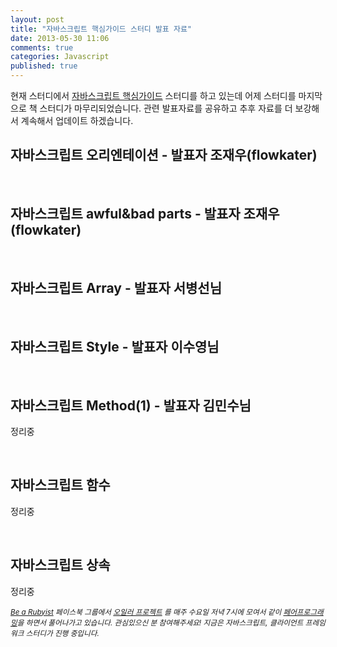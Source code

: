 ```yaml
---
layout: post
title: "자바스크립트 핵심가이드 스터디 발표 자료"
date: 2013-05-30 11:06
comments: true
categories: Javascript
published: true
---
```


현재 스터디에서 [자바스크립트 핵심가이드](http://www.hanb.co.kr/book/look.html?isbn=978-89-7914-598-4) 스터디를 하고 있는데 어제 스터디를 마지막으로 책 스터디가 마무리되었습니다. 관련 발표자료를 공유하고 추후 자료를 더 보강해서 계속해서 업데이트 하겠습니다.
<!-- more -->

## 자바스크립트 오리엔테이션 - 발표자 조재우(flowkater)
<script async class="speakerdeck-embed" data-id="45b52d10aafe0130da893e97780925f0" data-ratio="1.33333333333333" src="//speakerdeck.com/assets/embed.js"></script>

&nbsp;
## 자바스크립트 awful&bad parts - 발표자 조재우(flowkater)
<script async class="speakerdeck-embed" data-id="f2709f70aafd0130f3382e483e3562d4" data-ratio="1.33333333333333" src="//speakerdeck.com/assets/embed.js"></script>

&nbsp;
## 자바스크립트 Array - 발표자 서병선님
<script async class="speakerdeck-embed" data-id="cf438620aaff0130efd95a101b549cb4" data-ratio="1.33333333333333" src="//speakerdeck.com/assets/embed.js"></script>

&nbsp;
## 자바스크립트 Style - 발표자 이수영님
<script async class="speakerdeck-embed" data-id="f77aac50b08f0130dda932ae863805fe" data-ratio="1.33333333333333" src="//speakerdeck.com/assets/embed.js"></script>

&nbsp;
## 자바스크립트 Method(1) - 발표자 김민수님
정리중

&nbsp;
## 자바스크립트 함수
정리중

&nbsp;
## 자바스크립트 상속
정리중

*<small>[Be a Rubyist](https://www.facebook.com/groups/BeRubyist/ "루비스트가 되자") 페이스북 그룹에서 [오일러 프로젝트](http://euler.synap.co.kr/) 를 매주 수요일 저녁 7시에 모여서 같이 [페어프로그래밍](http://xper.org/wiki/xp/PairProgramming)을 하면서 풀어나가고 있습니다. 관심있으신 분 참여해주세요! 지금은 자바스크립트, 클라이언트 프레임워크 스터디가 진행 중입니다.</small>* 

